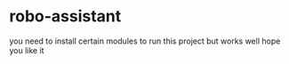 # robo-assistant
you need to install certain modules to run this project but works well 
hope you like it

